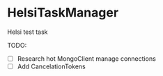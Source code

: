 # HelsiTaskManager
Helsi test task

TODO:

- [ ] Research hot MongoClient manage connections
- [ ] Add CancelationTokens
